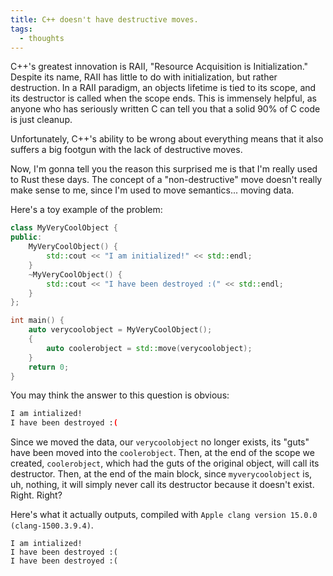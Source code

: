 ```yaml
---
title: C++ doesn't have destructive moves.
tags:
  - thoughts
---
```

C++'s greatest innovation is RAII, "Resource Acquisition is Initialization." Despite its name, RAII has little to do with initialization, but rather destruction. In a RAII paradigm, an objects lifetime is tied to its scope, and its destructor is called when the scope ends. This is immensely helpful, as anyone who has seriously written C can tell you that a solid 90% of C code is just cleanup.

Unfortunately, C++'s ability to be wrong about everything means that it also suffers a big footgun with the lack of destructive moves. 

Now, I'm gonna tell you the reason this surprised me is that I'm really used to Rust these days. The concept of a "non-destructive" move doesn't really make sense to me, since I'm used to move semantics... moving data.

Here's a toy example of the problem:

```cpp
class MyVeryCoolObject {
public:
	MyVeryCoolObject() {
		std::cout << "I am initialized!" << std::endl;
	}
	~MyVeryCoolObject() {
		std::cout << "I have been destroyed :(" << std::endl;
	}
};

int main() {
	auto verycoolobject = MyVeryCoolObject();
	{
		auto coolerobject = std::move(verycoolobject);
	}
	return 0;
}
 ```

You may think the answer to this question is obvious:

```bash
I am intialized!
I have been destroyed :(
```

Since we moved the data, our `verycoolobject` no longer exists, its "guts" have been moved into the `coolerobject`. Then, at the end of the scope we created, `coolerobject`, which had the guts of the original object, will call its destructor. Then, at the end of the main block, since `myverycoolobject` is, uh, nothing, it will simply never call its destructor because it doesn't exist. Right. Right?

Here's what it actually outputs, compiled with `Apple clang version 15.0.0 (clang-1500.3.9.4)`.

```
I am intialized!
I have been destroyed :(
I have been destroyed :(
```
